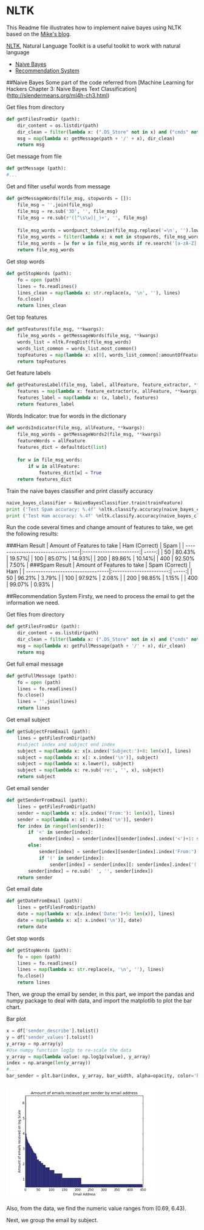 # NLTK
This Readme file illustrates how to implement naive bayes using NLTK based on the [Mike's blog](https://xyclade.github.io/MachineLearning/). 

[NLTK](http://www.nltk.org/), Natural Language Toolkit is a useful toolkit to work with natural language
* [Naive Bayes](#naive-bayes)
* [Recommendation System](#recommend-system)

##Naive Bayes
Some part of the code referred from [Machine Learning for Hackers Chapter 3: Naive Bayes Text Classification] (http://slendermeans.org/ml4h-ch3.html)

Get files from directory
```python
def getFilesFromDir (path):
    dir_content = os.listdir(path)
    dir_clean = filter(lambda x: (".DS_Store" not in x) and ("cmds" not in x), dir_content)
    msg = map(lambda x: getMessage(path + '/' + x), dir_clean)
    return msg
```
Get message from file
```python
def getMessage (path):
#...
```
Get and filter useful words from message
```python
def getMessageWords(file_msg, stopwords = []):
    file_msg = ''.join(file_msg)
    file_msg = re.sub('3D', '', file_msg)
    file_msg = re.sub(r'([^\s\w]|_)+', '', file_msg)
    
    file_msg_words = wordpunct_tokenize(file_msg.replace('=\n', '').lower())
    file_msg_words = filter(lambda x: x not in stopwords, file_msg_words)
    file_msg_words = [w for w in file_msg_words if re.search('[a-zA-Z]', w) and len(w) > 1]
    return file_msg_words
```
Get stop words
```python
def getStopWords (path):
    fo = open (path)
    lines = fo.readlines()
    lines_clean = map(lambda x: str.replace(x, '\n', ''), lines)
    fo.close()
    return lines_clean
```
Get top features
```python
def getFeatures(file_msg, **kwargs):
    file_msg_words = getMessageWords(file_msg, **kwargs)
    words_list = nltk.FreqDist(file_msg_words)
    words_list_common = words_list.most_common()
    topFeatures = map(lambda x: x[0], words_list_common[:amountOfFeaturesPerSet])
    return topFeatures
```
Get feature labels
```python
def getFeaturesLabel(file_msg, label, allFeature, feature_extractor, **kwargs):
    features = map(lambda x: feature_extractor(x, allFeature, **kwargs), file_msg)
    features_label = map(lambda x: (x, label), features)
    return features_label
```
Words Indicator: true for words in the dictionary
```python
def wordsIndicator(file_msg, allFeature, **kwargs):
    file_msg_words = getMessageWords2(file_msg, **kwargs)
    featureWords = allFeature
    features_dict = defaultdict(list)
    
    for w in file_msg_words:
        if w in allFeature:
            features_dict[w] = True
    return features_dict
```
Train the naive bayes classifier and print classify accuracy
```python
naive_bayes_classifier = NaiveBayesClassifier.train(trainFeature)
print ('Test Spam accuracy: %.4f' %nltk.classify.accuracy(naive_bayes_classifier, spamTestFeature))
print ('Test Ham accuracy: %.4f' %nltk.classify.accuracy(naive_bayes_classifier, hamTestFeature))
```
Run the code several times and change amount of features to take, we get the following results:

###Ham Result
| Amount of Features to take        | Ham (Correct)           | Spam  |
| ----------------------------------|:-----------------------:| -----:|
| 50                                | 80.43%                  | 19.57%|
| 100                               | 85.07%                  | 14.93%|
| 200                               | 89.86%                  | 10.14%|
| 400                               | 92.50%                  | 7.50% |
###Spam Result
| Amount of Features to take        | Spam (Correct)          | Ham   |
| ----------------------------------|:-----------------------:| -----:|
| 50                                | 96.21%                  | 3.79% |
| 100                               | 97.92%                  | 2.08% |
| 200                               | 98.85%                  | 1.15% |
| 400                               | 99.07%                  | 0.93% |


##Recommendation System
Firsty, we need to process the email to get the information we need.

Get files from directory
```python
def getFilesFromDir (path):
    dir_content = os.listdir(path)
    dir_clean = filter(lambda x: (".DS_Store" not in x) and ("cmds" not in x), dir_content)
    msg = map(lambda x: getFullMessage(path + '/' + x), dir_clean)
    return msg
```
Get full email message 
```python
def getFullMessage (path):
    fo = open (path)
    lines = fo.readlines()
    fo.close()
    lines = ''.join(lines)
    return lines
```
Get email subject
```python
def getSubjectFromEmail (path):
    lines = getFilesFromDir(path)
    #subject index and subject end index
    subject = map(lambda x: x[x.index('Subject:')+8: len(x)], lines)
    subject = map(lambda x: x[: x.index('\n')], subject)
    subject = map(lambda x: x.lower(), subject)
    subject = map(lambda x: re.sub('re:', '', x), subject)
    return subject
```
Get email sender
```python
def getSenderFromEmail (path):
    lines = getFilesFromDir(path)
    sender = map(lambda x: x[x.index('From:'): len(x)], lines)
    sender = map(lambda x: x[: x.index('\n')], sender)
    for index in range(len(sender)):
        if '<' in sender[index]:
            sender[index] = sender[index][sender[index].index('<')+1: sender[index].index('>')]
        else:
            sender[index] = sender[index][sender[index].index('From:') + 5: ]
            if '(' in sender[index]:
                sender[index] = sender[index][: sender[index].index('(')]
        sender[index] = re.sub(' ', '', sender[index])
    return sender
```
Get email date
```python
def getDateFromEmail (path):
    lines = getFilesFromDir(path)
    date = map(lambda x: x[x.index('Date:')+5: len(x)], lines)
    date = map(lambda x: x[: x.index('\n')], date)
    return date
``` 
Get stop words
```python
def getStopWords (path):
    fo = open (path)
    lines = fo.readlines()
    lines = map(lambda x: str.replace(x, '\n', ''), lines)
    fo.close()
    return lines
```
Then, we group the email by sender, in this part, we import the pandas and numpy package to deal with data, and import the matplotlib to plot the bar chart.

Bar plot
```python
x = df['sender_describe'].tolist()
y = df['sender_values'].tolist()
y_array = np.array(y)
#Use numpy function log1p to re-scale the data
y_array = map(lambda value: np.log1p(value), y_array)
index = np.arange(len(y_array))
#...
bar_sender = plt.bar(index, y_array, bar_width, alpha=opacity, color='b')
```
<img src='imgs\bar1.png' height='300'>

Also, from the data, we find the numeric value ranges from (0.69, 6.43).

Next, we group the email by subject. 
